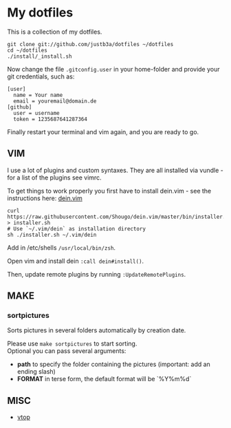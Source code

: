 # My dotfiles

This is a collection of my dotfiles.

```
git clone git://github.com/justb3a/dotfiles ~/dotfiles
cd ~/dotfiles
./install/_install.sh
```

Now change the file `.gitconfig.user` in your home-folder and 
provide your git credentials, such as:

```
[user]
  name = Your name
  email = youremail@domain.de
[github]
  user = username
  token = 1235687641287364
```

Finally restart your terminal and vim again, and you are ready to go.

## VIM

I use a lot of plugins and custom syntaxes. They are all
installed via vundle - for a list of the plugins see vimrc.

To get things to work properly you first have to install
dein.vim - see the instructions here: [dein.vim](https://github.com/Shougo/dein.vim)

```
curl https://raw.githubusercontent.com/Shougo/dein.vim/master/bin/installer.sh > installer.sh
# Use `~/.vim/dein` as installation directory
sh ./installer.sh ~/.vim/dein
```

Add in /etc/shells `/usr/local/bin/zsh`.

Open vim and install dein `:call dein#install()`.

Then, update remote plugins by running `:UpdateRemotePlugins`.

## MAKE

### sortpictures

Sorts pictures in several folders automatically by creation date.

Please use `make sortpictures` to start sorting.  
Optional you can pass several arguments:

* **path** to specify the folder containing the pictures (important: add an ending slash)
* **FORMAT** in terse form, the default format will be \`%Y%m%d\`

## MISC

* [vtop](http://parall.ax/vtop)
